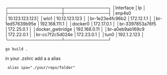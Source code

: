 ┌─────────────────┬──────────────┐
│Interface        │Ip            │
├─────────────────┼──────────────┤
│enp4s0           │10.123.123.123│
│wlo1             │10.12.123.123 │
│br-1e23e4fc96b2  │172.12.1.1    │
│br-1ed57639b95e  │192.168.111.1 │
│docker0          │172.17.0.1    │
│br-3397853a76f5  │172.25.0.1    │
│docker_gwbridge  │192.168.0.11  │
│br-a0eb9ab169c9  │172.22.0.1    │
│br-cc7f2c5d024e  │172.23.0.1    │
│tun0             │192.1.2.123   │
└─────────────────┴──────────────┘
```
go build .

```

in your .zshrc add a a alias
```
 alias ipa="./your/repo/folder"
```
